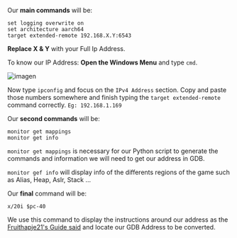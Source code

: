 Our **main commands** will be:

```set logging enabled on
set logging overwrite on
set architecture aarch64
target extended-remote 192.168.X.Y:6543
```
**Replace X & Y** with your Full Ip Address. 

To know our IP Address: **Open the Windows Menu** and type `cmd`. 

![imagen](https://i.imgur.com/CUrLn6p.png)

Now type `ipconfig` and focus on the `IPv4 Address` section. Copy and paste those numbers somewhere and finish typing the `target extended-remote` command correctly. `Eg: 192.168.1.169`

Our **second commands** will be:

```
monitor get mappings
monitor get info
```

`monitor get mappings` is necessary for our Python script to generate the commands and information we will need to get our address in GDB.

`monitor gef info` will display info of the differents regions of the game such as Alias, Heap, Aslr, Stack ...

Our **final** command will be:

```
x/20i $pc-40
```

We use this command to display the instructions around our address as the [Fruithapje21's Guide said](https://www.reddit.com/r/totkmods/comments/149lpz5/comment/jriqx7f/?context=3) and locate our GDB Address to be converted.